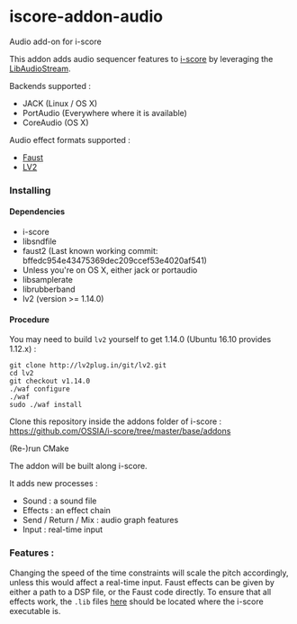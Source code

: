 # iscore-addon-audio
Audio add-on for i-score

This addon adds audio sequencer features to [i-score](www.i-score.org) by leveraging the [LibAudioStream](https://github.com/sletz/libaudiostream).

Backends supported :
* JACK (Linux / OS X)
* PortAudio (Everywhere where it is available)
* CoreAudio (OS X)

Audio effect formats supported :
* [Faust](http://faust.grame.fr/)
* [LV2](http://lv2plug.in/)

### Installing

#### Dependencies
* i-score
* libsndfile
* faust2 (Last known working commit: bffedc954e43475369dec209ccef53e4020af541)
* Unless you're on OS X, either jack or portaudio
* libsamplerate
* librubberband
* lv2 (version >= 1.14.0)

#### Procedure
You may need to build `lv2` yourself to get 1.14.0 (Ubuntu 16.10 provides 1.12.x) :

    git clone http://lv2plug.in/git/lv2.git
    cd lv2
    git checkout v1.14.0
    ./waf configure
    ./waf
    sudo ./waf install

Clone this repository inside the addons folder of i-score : https://github.com/OSSIA/i-score/tree/master/base/addons

(Re-)run CMake

The addon will be built along i-score.

It adds new processes :

* Sound : a sound file
* Effects : an effect chain
* Send / Return / Mix : audio graph features
* Input : real-time input

### Features :
Changing the speed of the time constraints will scale the pitch accordingly, unless this would affect a real-time input.
Faust effects can be given by either a path to a DSP file, or the Faust code directly.
To ensure that all effects work, the `.lib` files [here](https://github.com/OSSIA/iscore-addon-audio/tree/refactor/network/3rdparty/faust-lib) should be located where the i-score executable is.
